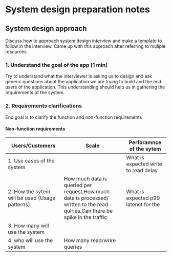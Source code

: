 # System design preparation notes

## System design approach

Discuss how to approach system design interview and make a template to follow in the interview. Came up with this approach after referring to muliple resources.

### 1. Understand the goal of the app [1 min]
 Try to understand what the interviewer is asking us to design and ask generic questions about the application we are trying to build and the end users of the application. This understanding should help us in gathering the requirements of the system. 
 
 ### 2. Requirements clarifications
 End goal is to clarify the function and non-function requirements
 #### Non-function requirements
  |  Users/Customers| Scale| Perforamnce of the sytem |
  |-----------------|-------|--------------------------|
  | 1. Use cases of the system                      || What is expected write to read delay |         
  | 2. How the sytem will be used (Usage patterns)  | How much data is queried per request,How much data is processed/ written to the read quiries.Can there be spike in the traffic        | What is expected p99 latenct for the |                                                                      
  | 3. How many will use the system                 |                                             | |
  | 4. who will use the system                      | How many read/wrire queries                 | |     



